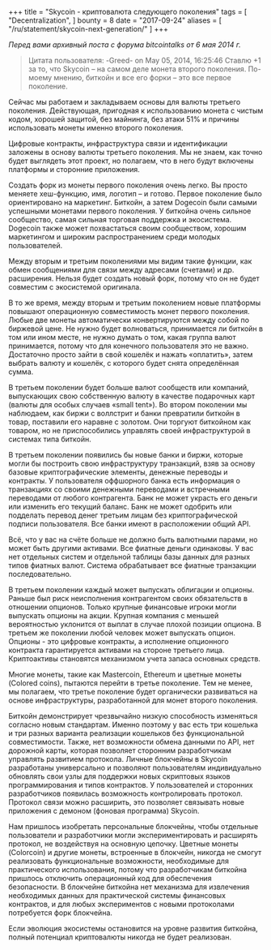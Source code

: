 +++
title = "Skycoin - криптовалюта следующего поколения"
tags = [
    "Decentralization",
]
bounty = 8
date = "2017-09-24"
aliases = [
	"/ru/statement/skycoin-next-generation/"
]
+++

*Перед вами архивный поста с форума bitcointalks от 6 мая 2014 г.*

>Цитата пользователя: -Greed- on May 05, 2014, 16:25:46
Ставлю +1 за то, что Skycoin – на самом деле монета второго поколения. По-моему мнению, биткойн и все его форки – это все первое поколение.

Сейчас мы работаем и закладываем основы для валюты третьего поколения. Действующая, пригодная к использованию монета с чистым кодом, хорошей защитой, без майнинга, без атаки  51% и причины использовать монеты именно  второго поколения.

Цифровые контракты, инфраструктура связи и идентификации заложены в основу валюты третьего поколения. Мы не знаем, как точно будет выглядеть этот проект, но полагаем, что в него будут включены платформы и сторонние приложения.

Создать форк из монеты первого поколения очень легко. Вы просто меняете хеш-функцию, имя, логотип – и готово. Первое поколение было ориентировано на маркетинг. Биткойн, а затем Dogecoin были самыми успешными монетами первого поколения. У биткойна очень сильное сообщество,  самая сильная торговая поддержка  и экосистема. Dogecoin также может похвастаться своим сообществом, хорошим  маркетингом и широким распространением среди молодых пользователей.

Между вторым и третьим поколениями мы видим такие функции, как обмен сообщениями для связи между адресами (счетами) и др. расширения. Нельзя будет создать новый форк, потому что он не будет совместим с экосистемой оригинала.

В то же время, между вторым и третьим поколением новые платформы повышают операционную совместимость   монет первого поколения. Любые две монеты автоматически конвертируются между собой по биржевой цене. Не нужно будет волноваться, принимается ли биткойн в том или ином месте, не нужно думать о том, какая группа валют принимается, потому что для конечного пользователя это не важно. Достаточно просто зайти в свой кошелёк и нажать «оплатить», затем выбрать валюту  и кошелёк, с которого будет снята определённая сумма.

В третьем поколении будет больше валют сообществ или компаний,  выпускающих свою собственную валюту в качестве подарочных карт (валюты для особых случаев «small tent»). Во втором поколении мы наблюдаем, как биржи с воллстрит и банки превратили биткойн в товар, поставили его наравне с золотом. Они торгуют биткойном как товаром, но не приспособились  управлять своей инфраструктурой в системах типа биткойн.

В третьем поколении появились бы новые банки и биржи, которые могли бы построить свою инфраструктуру транзакций, взяв за основу базовые криптографические  элементы, денежные переводы и контракты. У пользователя оффшорного банка есть информация о транзакциях со своими денежными переводами и встречными переводами от любого контрагента. Банк не может украсть его деньги или изменить его текущий баланс. Банк не может одобрить или подделать перевод денег третьим лицам без криптографической подписи пользователя. Все банки имеют в расположении общий API.

Всё, что у вас на счёте больше не должно быть валютными парами, но может быть другими активами. Все фиатные деньги одинаковы. У вас нет отдельных систем и отдельной таблицы базы данных для разных типов фиатных валют. Система обрабатывает все фиатные транзакции последовательно.

В третьем поколении каждый может выпускать облигации и опционы. Раньше был риск неисполнения контрагентом своих обязательств в отношении опционов.  Только крупные финансовые игроки могли выпускать опционы на акции. Крупная компания с меньшей вероятностью уклонится от выплат  в случае плохой позиции опциона. В третьем же поколении любой человек может выпускать опцион. Опционы - это цифровые контракты, а исполнение опционного контракта гарантируется активами на стороне третьего лица. Криптоактивы становятся механизмом учета запаса основных средств.

Многие монеты, такие как Mastercoin, Ethereum и цветные монеты (Colored coins), пытаются перейти в третье поколение. Тем не менее, мы полагаем, что третье поколение будет органически развиваться на основе инфраструктуры, разработанной для монет второго поколения.

Биткойн демонстрирует чрезвычайно низкую способность изменяться согласно новым стандартам. Именно поэтому у вас есть три кошелька и три разных варианта реализации кошельков без функциональной совместимости. Также, нет возможности обмена данными по API, нет дорожной карты, которая позволяет сторонним разработчикам управлять развитием протокола. Личные блокчейны в Skycoin  разработаны универсально и позволяют пользователям индивидуально обновлять свои узлы для поддержки новых скриптовых языков программирования и типов контрактов. У пользователей и сторонних разработчиков появилась возможность контролировать протокол. Протокол связи можно расширить, это позволяет связывать новые приложения с демоном (фоновая программа) Skycoin.

Нам пришлось изобретать персональные блокчейны, чтобы отдельные пользователи и разработчики могли экспериментировать и расширять протокол, не воздействуя на основную цепочку. Цветные монеты (Colorcoin) и другие монеты, встроенные в блокчейн, никогда не смогут реализовать функциональные возможности, необходимые для практического использования, потому что разработчикам биткойна пришлось отключить операционный код  для обеспечения безопасности. В блокчейне биткойна нет механизма для извлечения необходимых данных для практической системы финансовых контрактов, и для любых экспериментов с новыми протоколами потребуется форк блокчейна.

Если эволюция экосистемы остановится на уровне развития биткойна, полный потенциал криптовалюты никогда не будет реализован.
